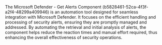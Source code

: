 The Microsoft Defender - Get Alerts Component (b5828461-52ca-4f3f-a2f4-48299a409946) is an automation tool designed for seamless integration with Microsoft Defender. It focuses on the efficient handling and processing of security alerts, ensuring they are promptly managed and addressed. By automating the retrieval and initial analysis of alerts, the component helps reduce the reaction times and manual effort required, thus enhancing the overall effectiveness of security operations.

